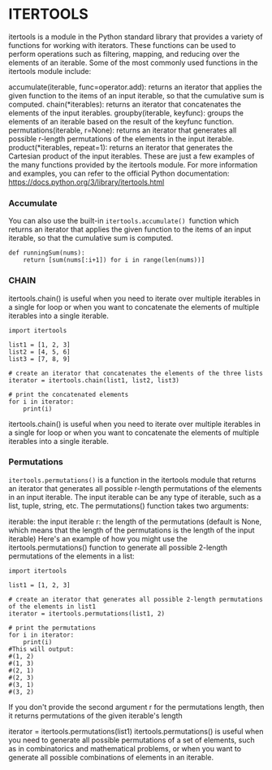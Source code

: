 
# ITERTOOLS
itertools is a module in the Python standard library that provides a variety of functions for working with iterators. These functions can be used to perform operations such as filtering, mapping, and reducing over the elements of an iterable. Some of the most commonly used functions in the itertools module include:

accumulate(iterable, func=operator.add): returns an iterator that applies the given function to the items of an input iterable, so that the cumulative sum is computed.
chain(*iterables): returns an iterator that concatenates the elements of the input iterables.
groupby(iterable, keyfunc): groups the elements of an iterable based on the result of the keyfunc function.
permutations(iterable, r=None): returns an iterator that generates all possible r-length permutations of the elements in the input iterable.
product(*iterables, repeat=1): returns an iterator that generates the Cartesian product of the input iterables.
These are just a few examples of the many functions provided by the itertools module. For more information and examples, you can refer to the official Python documentation: https://docs.python.org/3/library/itertools.html


### Accumulate 
You can also use the built-in `itertools.accumulate() `function which returns an iterator that applies the given function to the items of an input iterable, so that the cumulative sum is computed.

```
def runningSum(nums):
    return [sum(nums[:i+1]) for i in range(len(nums))]
```


### CHAIN 

itertools.chain() is useful when you need to iterate over multiple iterables in a single for loop or when you want to concatenate the elements of multiple iterables into a single iterable.

```
import itertools

list1 = [1, 2, 3]
list2 = [4, 5, 6]
list3 = [7, 8, 9]

# create an iterator that concatenates the elements of the three lists
iterator = itertools.chain(list1, list2, list3)

# print the concatenated elements
for i in iterator:
    print(i)

```

itertools.chain() is useful when you need to iterate over multiple iterables in a single for loop or when you want to concatenate the elements of multiple iterables into a single iterable.

### Permutations

`itertools.permutations()` is a function in the itertools module that returns an iterator that generates all possible r-length permutations of the elements in an input iterable. The input iterable can be any type of iterable, such as a list, tuple, string, etc. The permutations() function takes two arguments:

iterable: the input iterable
r: the length of the permutations (default is None, which means that the length of the permutations is the length of the input iterable)
Here's an example of how you might use the itertools.permutations() function to generate all possible 2-length permutations of the elements in a list:


```
import itertools

list1 = [1, 2, 3]

# create an iterator that generates all possible 2-length permutations of the elements in list1
iterator = itertools.permutations(list1, 2)

# print the permutations
for i in iterator:
    print(i)
#This will output:
#(1, 2)
#(1, 3)
#(2, 1)
#(2, 3)
#(3, 1)
#(3, 2)
```
If you don't provide the second argument r for the permutations length, then it returns permutations of the given iterable's length


iterator = itertools.permutations(list1)
itertools.permutations() is useful when you need to generate all possible permutations of a set of elements, such as in combinatorics and mathematical problems, or when you want to generate all possible combinations of elements in an iterable.
